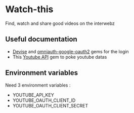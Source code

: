 # Watch-this
Find, watch and share good videos on the interwebz

## Useful documentation
* [Devise](https://github.com/plataformatec/devise) and [omniauth-google-oauth2](https://github.com/zquestz/omniauth-google-oauth2) gems for the login
* This [Youtube API](http://fullscreen.github.io/yt/videos.html) gem to poke youtube datas

## Environment variables
Need 3 environment variables :

* YOUTUBE_API_KEY
* YOUTUBE_OAUTH_CLIENT_ID
* YOUTUBE_OAUTH_CLIENT_SECRET
